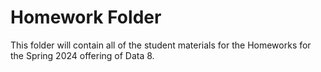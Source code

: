 # Homework Folder

This folder will contain all of the student materials for the Homeworks for the Spring 2024 offering of Data 8.